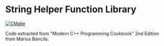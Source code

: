 # String Helper Function Library

[![CMake](https://github.com/amarrerod/string_helpers/actions/workflows/cmake.yml/badge.svg?branch=master)](https://github.com/amarrerod/string_helpers/actions/workflows/cmake.yml)

Code extracted from "Modern C++ Programming Cookbook" 2nd Edition from Marius Bancila.